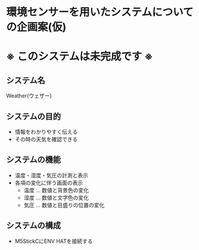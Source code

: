 # 環境センサーを用いたシステムについての企画案(仮)

# ※ このシステムは未完成です ※

## システム名
Weather(ウェザー)

## システムの目的
- 情報をわかりやすく伝える
- その時の天気を確認できる

## システムの機能
- 温度・湿度・気圧の計測と表示
- 各項の変化に伴う画面の表示
    - 温度 … 数値と背景色の変化
    - 湿度 … 数値と文字色の変化
    - 気圧 … 数値と目盛りの位置の変化

## システムの構成
- M5StickCにENV HATを接続する
